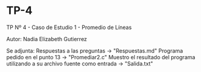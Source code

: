 ﻿# TP-4
TP Nº 4 - Caso de Estudio 1 - Promedio de Líneas

Autor: Nadia Elizabeth Gutierrez

Se adjunta:
Respuestas a las preguntas -> "Respuestas.md"
Programa pedido en el punto 13 -> "Promediar2.c"
Muestro  el resultado del programa utilizando a su archivo fuente como entrada -> "Salida.txt"

